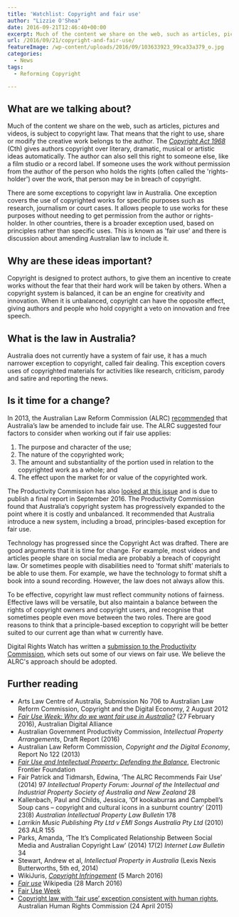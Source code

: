 ```yaml
---
title: 'Watchlist: Copyright and fair use'
author: "Lizzie O'Shea"
date: 2016-09-21T12:46:40+00:00
excerpt: Much of the content we share on the web, such as articles, pictures and videos, is subject to copyright law. Australia does not currently have a system of fair use in copyright.
url: /2016/09/21/copyright-and-fair-use/
featureImage: /wp-content/uploads/2016/09/103633923_99ca33a379_o.jpg
categories:
  - News
tags:
  - Reforming Copyright

---
```

## **What are we talking about?**

Much of the content we share on the web, such as articles, pictures and videos, is subject to copyright law. That means that the right to use, share or modify the creative work belongs to the author. The [_Copyright Act 1968_][1] (Cth) gives authors copyright over literary, dramatic, musical or artistic ideas automatically. The author can also sell this right to someone else, like a film studio or a record label. If someone uses the work without permission from the author of the person who holds the rights (often called the 'rights-holder') over the work, that person may be in breach of copyright.

There are some exceptions to copyright law in Australia. One exception covers the use of copyrighted works for specific purposes such as research, journalism or court cases. It allows people to use works for these purposes without needing to get permission from the author or rights-holder. In other countries, there is a broader exception used, based on principles rather than specific uses. This is known as 'fair use' and there is discussion about amending Australian law to include it.

## **Why are these ideas important?**

Copyright is designed to protect authors, to give them an incentive to create works without the fear that their hard work will be taken by others. When a copyright system is balanced, it can be an engine for creativity and innovation. When it is unbalanced, copyright can have the opposite effect, giving authors and people who hold copyright a veto on innovation and free speech.

## **What is the law in Australia?**

Australia does not currently have a system of fair use, it has a much narrower exception to copyright, called fair dealing. This exception covers uses of copyrighted materials for activities like research, criticism, parody and satire and reporting the news.

## **Is it time for a change?**

In 2013, the Australian Law Reform Commission (ALRC) [recommended][2] that Australia&#8217;s law be amended to include fair use. The ALRC suggested four factors to consider when working out if fair use applies:

  1. The purpose and character of the use;
  2. The nature of the copyrighted work;
  3. The amount and substantiality of the portion used in relation to the copyrighted work as a whole; and
  4. The effect upon the market for or value of the copyrighted work.

The Productivity Commission has also [looked at this issue][3] and is due to publish a final report in September 2016. The Productivity Commission found that Australia&#8217;s copyright system has progressively expanded to the point where it is costly and unbalanced. It recommended that Australia introduce a new system, including a broad, principles-based exception for fair use.

Technology has progressed since the Copyright Act was drafted. There are good arguments that it is time for change. For example, most videos and articles people share on social media are probably a breach of copyright law. Or sometimes people with disabilities need to 'format shift' materials to be able to use them. For example, we have the technology to format shift a book into a sound recording. However, the law does not always allow this.

To be effective, copyright law must reflect community notions of fairness. Effective laws will be versatile, but also maintain a balance between the rights of copyright owners and copyright users, and recognise that sometimes people even move between the two roles. There are good reasons to think that a principle-based exception to copyright will be better suited to our current age than what w currently have.

Digital Rights Watch has written a [submission to the Productivity Commission][4], which sets out some of our views on fair use. We believe the ALRC's approach should be adopted.

## **Further reading**

  * Arts Law Centre of Australia, Submission No 706 to Australian Law Reform Commission, Copyright and the Digital Economy, 2 August 2012
  * [_Fair Use Week: Why do we want fair use in Australia?_][5] (27 February 2016), Australian Digital Alliance
  * Australian Government Productivity Commission, _Intellectual Property Arrangements_, Draft Report (2016)
  * Australian Law Reform Commission, _Copyright and the Digital Economy_, Report No 122 (2013)
  * [_Fair Use and Intellectual Property: Defending the Balance_][6], Electronic Frontier Foundation
  * Fair Patrick and Tidmarsh, Edwina, &#8216;The ALRC Recommends Fair Use&#8217; (2014) 97 _Intellectual Property Forum: Journal of the Intellectual and Industrial Property Society of Australia and New Zealand_ 28
  * Kallenbach, Paul and Childs, Jessica, &#8216;Of kookaburras and Campbell&#8217;s Soup cans &#8211; copyright and cultural icons in a sunburnt country&#8217; (2011) 23(8) _Australian Intellectual Property Law Bulletin_ 178
  * _Larrikin Music Publishing Pty Ltd v EMI Songs Australia Pty Ltd_ (2010) 263 ALR 155
  * Parks, Amanda, &#8216;The It&#8217;s Complicated Relationship Between Social Media and Australian Copyright Law&#8217; (2014) 17(2) _Internet Law Bulletin_ 34
  * Stewart, Andrew et al, _Intellectual Property in Australia_ (Lexis Nexis Butterworths, 5th ed, 2014)
  * WikiJuris, [_Copyright Infringement_][7] (5 March 2016)
  * [_Fair use_][8] Wikipedia (28 March 2016)
  * [Fair Use Week][9]
  * [Copyright law with &#8216;fair use&#8217; exception consistent with human rights][10], Australian Human Rights Commission (24 April 2015)

 [1]: https://www.legislation.gov.au/Series/C1968A00063
 [2]: http://www.alrc.gov.au/publications/copyright-report-122
 [3]: http://www.pc.gov.au/inquiries/current/intellectual-property#report
 [4]: http://digitalrightswatch.org.au/2016/06/08/254/
 [5]: http://digital.org.au/content/fair-use-week-why-do-we-want-fair-use-australia%3E
 [6]: https://www.eff.org/issues/intellectual-property
 [7]: http://wikijuris.net/ausip/copyrightinfringement
 [8]: https://en.wikipedia.org/wiki/Fair_use
 [9]: http://fairuseweek.org
 [10]: https://www.humanrights.gov.au/news/stories/copyright-law-fair-use-exception-consistent-human-rights
